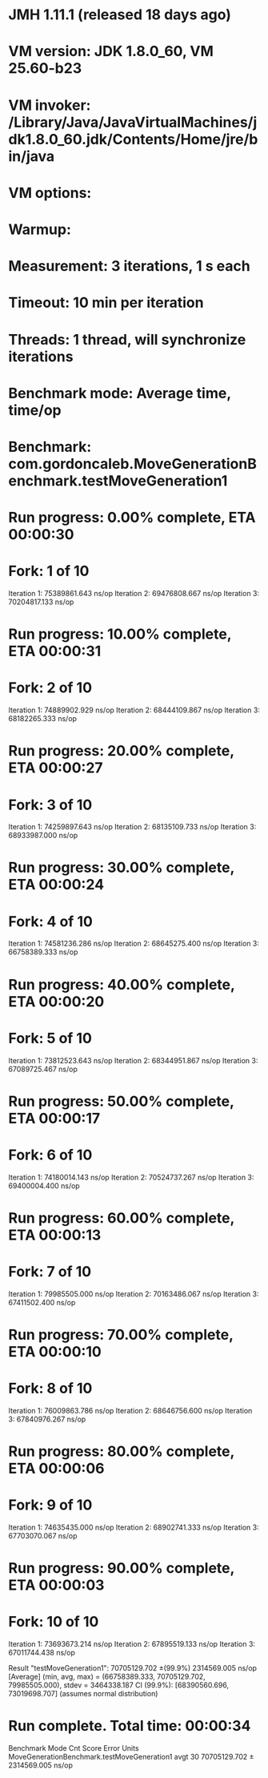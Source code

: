# JMH 1.11.1 (released 18 days ago)
# VM version: JDK 1.8.0_60, VM 25.60-b23
# VM invoker: /Library/Java/JavaVirtualMachines/jdk1.8.0_60.jdk/Contents/Home/jre/bin/java
# VM options: <none>
# Warmup: <none>
# Measurement: 3 iterations, 1 s each
# Timeout: 10 min per iteration
# Threads: 1 thread, will synchronize iterations
# Benchmark mode: Average time, time/op
# Benchmark: com.gordoncaleb.MoveGenerationBenchmark.testMoveGeneration1

# Run progress: 0.00% complete, ETA 00:00:30
# Fork: 1 of 10
Iteration   1: 75389861.643 ns/op
Iteration   2: 69476808.667 ns/op
Iteration   3: 70204817.133 ns/op

# Run progress: 10.00% complete, ETA 00:00:31
# Fork: 2 of 10
Iteration   1: 74889902.929 ns/op
Iteration   2: 68444109.867 ns/op
Iteration   3: 68182265.333 ns/op

# Run progress: 20.00% complete, ETA 00:00:27
# Fork: 3 of 10
Iteration   1: 74259897.643 ns/op
Iteration   2: 68135109.733 ns/op
Iteration   3: 68933987.000 ns/op

# Run progress: 30.00% complete, ETA 00:00:24
# Fork: 4 of 10
Iteration   1: 74581236.286 ns/op
Iteration   2: 68645275.400 ns/op
Iteration   3: 66758389.333 ns/op

# Run progress: 40.00% complete, ETA 00:00:20
# Fork: 5 of 10
Iteration   1: 73812523.643 ns/op
Iteration   2: 68344951.867 ns/op
Iteration   3: 67089725.467 ns/op

# Run progress: 50.00% complete, ETA 00:00:17
# Fork: 6 of 10
Iteration   1: 74180014.143 ns/op
Iteration   2: 70524737.267 ns/op
Iteration   3: 69400004.400 ns/op

# Run progress: 60.00% complete, ETA 00:00:13
# Fork: 7 of 10
Iteration   1: 79985505.000 ns/op
Iteration   2: 70163486.067 ns/op
Iteration   3: 67411502.400 ns/op

# Run progress: 70.00% complete, ETA 00:00:10
# Fork: 8 of 10
Iteration   1: 76009863.786 ns/op
Iteration   2: 68646756.600 ns/op
Iteration   3: 67840976.267 ns/op

# Run progress: 80.00% complete, ETA 00:00:06
# Fork: 9 of 10
Iteration   1: 74635435.000 ns/op
Iteration   2: 68902741.333 ns/op
Iteration   3: 67703070.067 ns/op

# Run progress: 90.00% complete, ETA 00:00:03
# Fork: 10 of 10
Iteration   1: 73693673.214 ns/op
Iteration   2: 67895519.133 ns/op
Iteration   3: 67011744.438 ns/op


Result "testMoveGeneration1":
  70705129.702 ±(99.9%) 2314569.005 ns/op [Average]
  (min, avg, max) = (66758389.333, 70705129.702, 79985505.000), stdev = 3464338.187
  CI (99.9%): [68390560.696, 73019698.707] (assumes normal distribution)


# Run complete. Total time: 00:00:34

Benchmark                                    Mode  Cnt         Score         Error  Units
MoveGenerationBenchmark.testMoveGeneration1  avgt   30  70705129.702 ± 2314569.005  ns/op
